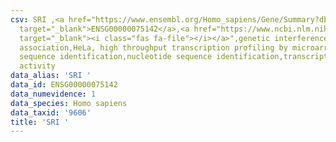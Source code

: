 ```yaml
---
csv: SRI ,<a href="https://www.ensembl.org/Homo_sapiens/Gene/Summary?db=core;g=ENSG00000075142"
  target="_blank">ENSG00000075142</a>,<a href="https://www.ncbi.nlm.nih.gov/pubmed/28369544"
  target="_blank"><i class="fas fa-file"></i></a>",genetic interference,functional
  association,HeLa, high throughput transcription profiling by microarray,nucleotide
  sequence identification,nucleotide sequence identification,transcriptional regulation,down-regulates
  activity
data_alias: 'SRI '
data_id: ENSG00000075142
data_numevidence: 1
data_species: Homo sapiens
data_taxid: '9606'
title: 'SRI '
---
```

